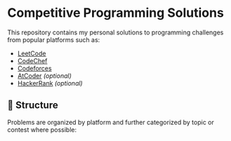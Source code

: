 # Competitive Programming Solutions

This repository contains my personal solutions to programming challenges from popular platforms such as:

- [LeetCode](https://leetcode.com/)
- [CodeChef](https://www.codechef.com/)
- [Codeforces](https://codeforces.com/)
- [AtCoder](https://atcoder.jp/) *(optional)*
- [HackerRank](https://www.hackerrank.com/) *(optional)*

## 📂 Structure

Problems are organized by platform and further categorized by topic or contest where possible:

